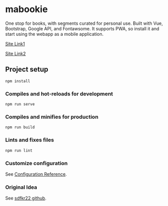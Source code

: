 # mabookie
One stop for books, with segments curated for personal use. Built with Vue, Bootstrap, Google API, and Fontawsome. It supports PWA, so install it and start using the webapp as a mobile application.

[Site Link1](https://mabookies.firebaseapp.com/ "Mabookies Web App")


[Site Link2](http://mabookies.web.app/ "Mabookies Web App")

## Project setup
```
npm install
```

### Compiles and hot-reloads for development
```
npm run serve
```

### Compiles and minifies for production
```
npm run build
```

### Lints and fixes files
```
npm run lint
```

### Customize configuration
See [Configuration Reference](https://cli.vuejs.org/config/).

### Original Idea
See [sdfkr22 github](https://github.com/sdfkr22/vue-book-finder).